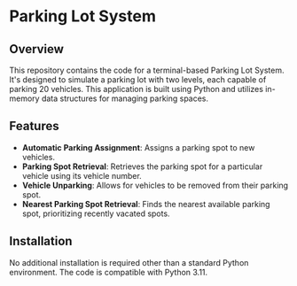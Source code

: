 # Parking Lot System

## Overview
This repository contains the code for a terminal-based Parking Lot System. It's designed to simulate a parking lot with two levels, each capable of parking 20 vehicles. This application is built using Python and utilizes in-memory data structures for managing parking spaces.

## Features
- **Automatic Parking Assignment**: Assigns a parking spot to new vehicles.
- **Parking Spot Retrieval**: Retrieves the parking spot for a particular vehicle using its vehicle number.
- **Vehicle Unparking**: Allows for vehicles to be removed from their parking spot.
- **Nearest Parking Spot Retrieval**: Finds the nearest available parking spot, prioritizing recently vacated spots.

## Installation
No additional installation is required other than a standard Python environment. The code is compatible with Python 3.11.
